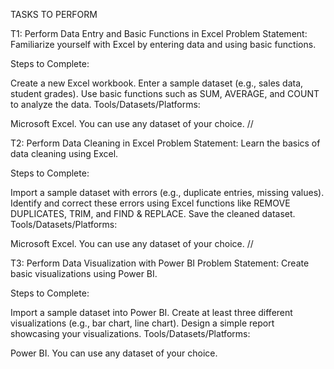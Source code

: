 TASKS TO PERFORM

T1: Perform Data Entry and Basic Functions in Excel
Problem Statement:
Familiarize yourself with Excel by entering data and using basic functions.

Steps to Complete:

Create a new Excel workbook.
Enter a sample dataset (e.g., sales data, student grades).
Use basic functions such as SUM, AVERAGE, and COUNT to analyze the data.
Tools/Datasets/Platforms:

Microsoft Excel.
You can use any dataset of your choice.
//

T2: Perform Data Cleaning in Excel
Problem Statement:
Learn the basics of data cleaning using Excel.

Steps to Complete:

Import a sample dataset with errors (e.g., duplicate entries, missing values).
Identify and correct these errors using Excel functions like REMOVE DUPLICATES, TRIM, and FIND & REPLACE.
Save the cleaned dataset.
Tools/Datasets/Platforms:

Microsoft Excel.
You can use any dataset of your choice.
//

T3: Perform Data Visualization with Power BI
Problem Statement:
Create basic visualizations using Power BI.

Steps to Complete:

Import a sample dataset into Power BI.
Create at least three different visualizations (e.g., bar chart, line chart).
Design a simple report showcasing your visualizations.
Tools/Datasets/Platforms:

Power BI.
You can use any dataset of your choice.
